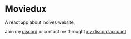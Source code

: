 # Moviedux
A react app about moives website,

Join my [discord](https://discord.gg/vaGaSmntjY) or contact me throught [my discord account](https://discord.gg/V3gcTt7yez)
